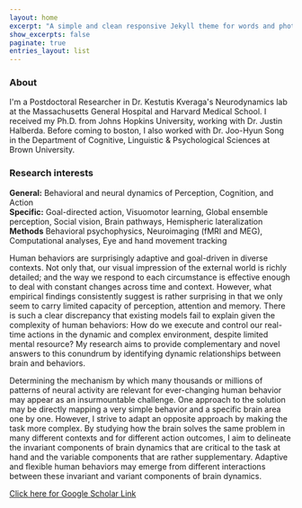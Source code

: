```yaml
---
layout: home
excerpt: "A simple and clean responsive Jekyll theme for words and photos."
show_excerpts: false
paginate: true
entries_layout: list
---
```

### About <br />
I'm a Postdoctoral Researcher in Dr. Kestutis Kveraga's Neurodynamics lab at the Massachusetts General Hospital and Harvard Medical School. I received my Ph.D. from Johns Hopkins University, working with Dr. Justin Halberda. Before coming to boston, I also worked with Dr. Joo-Hyun Song in the Department of Cognitive, Linguistic & Psychological Sciences at Brown University.

### Research interests <br />
**General:** Behavioral and neural dynamics of Perception, Cognition, and Action<br />
**Specific:** Goal-directed action, Visuomotor learning, Global ensemble perception, Social vision, Brain pathways, Hemispheric lateralization<br />
**Methods** Behavioral psychophysics, Neuroimaging (fMRI and MEG), Computational analyses, Eye and hand movement tracking<br />

Human behaviors are surprisingly adaptive and goal-driven in diverse contexts. Not only that, our visual impression of the external world is richly detailed; and the way we respond to each circumstance is effective enough to deal with constant changes across time and context. However, what empirical findings consistently suggest is rather surprising in that we only seem to carry limited capacity of perception, attention and memory. There is such a clear discrepancy that existing models fail to explain given the complexity of human behaviors: How do we execute and control our real-time actions in the dynamic and complex environment, despite limited mental resource? My research aims to provide complementary and novel answers to this conundrum by identifying dynamic relationships between brain and behaviors.

Determining the mechanism by which many thousands or millions of patterns of neural activity are relevant for ever-changing human behavior may appear as an insurmountable challenge. One approach to the solution may be directly mapping a very simple behavior and a specific brain area one by one. However, I strive to adapt an opposite approach by making the task more complex. By studying how the brain solves the same problem in many different contexts and for different action outcomes, I aim to delineate the invariant components of brain dynamics that are critical to the task at hand and the variable components that are rather supplementary. Adaptive and flexible human behaviors may emerge from different interactions between these invariant and variant components of brain dynamics.

[Click here for Google Scholar Link](https://scholar.google.com/citations?user=Zq3Z-ioAAAAJ&hl=en)
